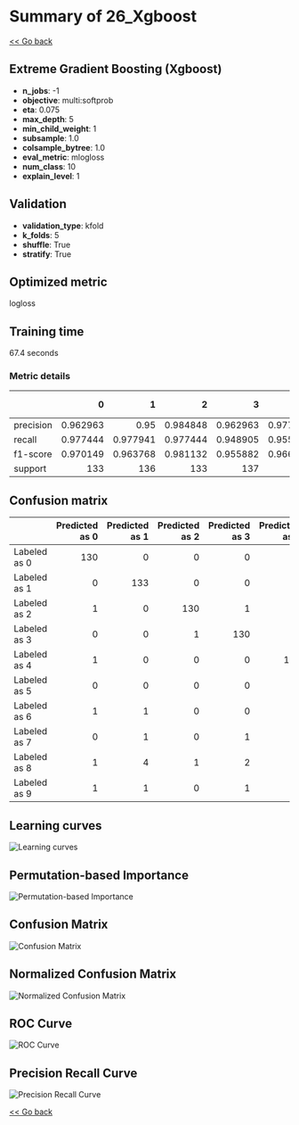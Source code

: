# Summary of 26_Xgboost

[<< Go back](../README.md)


## Extreme Gradient Boosting (Xgboost)
- **n_jobs**: -1
- **objective**: multi:softprob
- **eta**: 0.075
- **max_depth**: 5
- **min_child_weight**: 1
- **subsample**: 1.0
- **colsample_bytree**: 1.0
- **eval_metric**: mlogloss
- **num_class**: 10
- **explain_level**: 1

## Validation
 - **validation_type**: kfold
 - **k_folds**: 5
 - **shuffle**: True
 - **stratify**: True

## Optimized metric
logloss

## Training time

67.4 seconds

### Metric details
|           |          0 |          1 |          2 |          3 |          4 |          5 |          6 |          7 |          8 |          9 |   accuracy |   macro avg |   weighted avg |   logloss |
|:----------|-----------:|-----------:|-----------:|-----------:|-----------:|-----------:|-----------:|-----------:|-----------:|-----------:|-----------:|------------:|---------------:|----------:|
| precision |   0.962963 |   0.95     |   0.984848 |   0.962963 |   0.977444 |   0.949275 |   0.977778 |   0.963235 |   0.944444 |   0.905109 |   0.957684 |    0.957806 |       0.957819 |  0.138523 |
| recall    |   0.977444 |   0.977941 |   0.977444 |   0.948905 |   0.955882 |   0.963235 |   0.970588 |   0.977612 |   0.908397 |   0.918519 |   0.957684 |    0.957597 |       0.957684 |  0.138523 |
| f1-score  |   0.970149 |   0.963768 |   0.981132 |   0.955882 |   0.966543 |   0.956204 |   0.97417  |   0.97037  |   0.92607  |   0.911765 |   0.957684 |    0.957605 |       0.957656 |  0.138523 |
| support   | 133        | 136        | 133        | 137        | 136        | 136        | 136        | 134        | 131        | 135        |   0.957684 | 1347        |    1347        |  0.138523 |


## Confusion matrix
|              |   Predicted as 0 |   Predicted as 1 |   Predicted as 2 |   Predicted as 3 |   Predicted as 4 |   Predicted as 5 |   Predicted as 6 |   Predicted as 7 |   Predicted as 8 |   Predicted as 9 |
|:-------------|-----------------:|-----------------:|-----------------:|-----------------:|-----------------:|-----------------:|-----------------:|-----------------:|-----------------:|-----------------:|
| Labeled as 0 |              130 |                0 |                0 |                0 |                2 |                1 |                0 |                0 |                0 |                0 |
| Labeled as 1 |                0 |              133 |                0 |                0 |                0 |                1 |                0 |                0 |                0 |                2 |
| Labeled as 2 |                1 |                0 |              130 |                1 |                0 |                0 |                1 |                0 |                0 |                0 |
| Labeled as 3 |                0 |                0 |                1 |              130 |                0 |                3 |                0 |                1 |                1 |                1 |
| Labeled as 4 |                1 |                0 |                0 |                0 |              130 |                0 |                1 |                0 |                1 |                3 |
| Labeled as 5 |                0 |                0 |                0 |                0 |                0 |              131 |                1 |                0 |                0 |                4 |
| Labeled as 6 |                1 |                1 |                0 |                0 |                0 |                1 |              132 |                0 |                1 |                0 |
| Labeled as 7 |                0 |                1 |                0 |                1 |                1 |                0 |                0 |              131 |                0 |                0 |
| Labeled as 8 |                1 |                4 |                1 |                2 |                0 |                0 |                0 |                1 |              119 |                3 |
| Labeled as 9 |                1 |                1 |                0 |                1 |                0 |                1 |                0 |                3 |                4 |              124 |

## Learning curves
![Learning curves](learning_curves.png)

## Permutation-based Importance
![Permutation-based Importance](permutation_importance.png)
## Confusion Matrix

![Confusion Matrix](confusion_matrix.png)


## Normalized Confusion Matrix

![Normalized Confusion Matrix](confusion_matrix_normalized.png)


## ROC Curve

![ROC Curve](roc_curve.png)


## Precision Recall Curve

![Precision Recall Curve](precision_recall_curve.png)



[<< Go back](../README.md)
